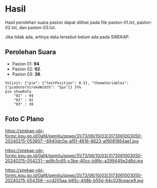 # Hasil

Hasil perolehan suara paslon dapat dilihat pada file paslon-01.txt, paslon-02.txt, dan paslon-03.txt.

Jika tidak ada, artinya data tersebut belum ada pada SIREKAP.

## Perolehan Suara

 * Paslon 01: **94**.
 * Paslon 02: **92**.
 * Paslon 03: **38**.

```mermaid
%%{init: {"pie": {"textPosition": 0.5}, "themeVariables": {"pieOuterStrokeWidth": "5px"}} }%%
pie showData
    "01" : 94
    "02" : 92
    "03" : 38
```
## Foto C Plano

https://sirekap-obj-formc.kpu.go.id/0af4/pemilu/ppwp/31/73/06/10/03/3173061003050-20240215-053907--6940dc0a-af5f-4616-8823-af9081864ae1.jpg

https://sirekap-obj-formc.kpu.go.id/0af4/pemilu/ppwp/31/73/06/10/03/3173061003050-20240215-054231--ad9c5c65-c3be-40cc-b99c-a299445e2d8d.jpg

https://sirekap-obj-formc.kpu.go.id/0af4/pemilu/ppwp/31/73/06/10/03/3173061003050-20240215-054356--ccd205aa-b95c-408b-b55d-64c028ceace9.jpg
